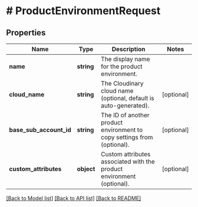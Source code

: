 # # ProductEnvironmentRequest

## Properties

Name | Type | Description | Notes
------------ | ------------- | ------------- | -------------
**name** | **string** | The display name for the product environment. |
**cloud_name** | **string** | The Cloudinary cloud name (optional, default is auto-generated). | [optional]
**base_sub_account_id** | **string** | The ID of another product environment to copy settings from (optional). | [optional]
**custom_attributes** | **object** | Custom attributes associated with the product environment (optional). | [optional]

[[Back to Model list]](../../README.md#models) [[Back to API list]](../../README.md#endpoints) [[Back to README]](../../README.md)
